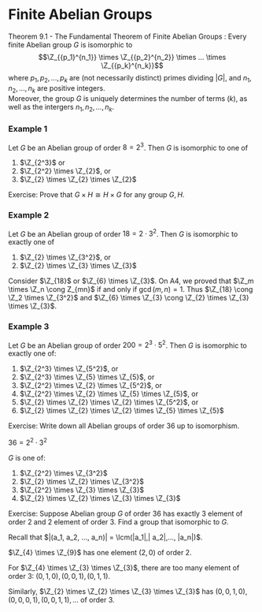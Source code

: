 # Finite Abelian Groups

Theorem 9.1 - The Fundamental Theorem of Finite Abelian Groups
: Every finite Abelian group $G$ is isomorphic to
$$\Z_{{p_1}^{n_1}} \times \Z_{{p_2}^{n_2}} \times ... \times \Z_{{p_k}^{n_k}}$$
where $p_1, p_2, ..., p_k$ are (not necessarily distinct) primes dividing $|G|$, and $n_1, n_2, ..., n_k$ are positive integers.<br/>
Moreover, the group $G$ is uniquely determines the number of terms ($k$), as well as the intergers $n_1, n_2, ..., n_k$.

### Example 1

Let $G$ be an Abelian group of order $8 = 2^3$. Then $G$ is isomorphic to one of

1. $\Z_{2^3}$ or
2. $\Z_{2^2} \times \Z_{2}$, or
3. $\Z_{2} \times \Z_{2} \times \Z_{2}$

Exercise: Prove that $G \times H \cong H \times G$ for any group $G, H$.

### Example 2

Let $G$ be an Abelian group of order $18 = 2 \cdot 3^2$. Then $G$ is isomorphic to exactly one of

1. $\Z_{2} \times \Z_{3^2}$, or
2. $\Z_{2} \times \Z_{3} \times \Z_{3}$

Consider $\Z_{18}$ or $\Z_{6} \times \Z_{3}$. On A4, we proved that $\Z_m \times \Z_n \cong Z_{mn}$ if and only if $\gcd(m,n) = 1$. Thus $\Z_{18} \cong \Z_2 \times \Z_{3^2}$ and $\Z_{6} \times \Z_{3} \cong \Z_{2} \times \Z_{3} \times \Z_{3}$.

### Example 3

Let $G$ be an Abelian group of order $200 = 2^3 \cdot 5^2$. Then $G$ is isomorphic to exactly one of:

1. $\Z_{2^3} \times \Z_{5^2}$, or
2. $\Z_{2^3} \times \Z_{5} \times \Z_{5}$, or
3. $\Z_{2^2} \times \Z_{2} \times \Z_{5^2}$, or
4. $\Z_{2^2} \times \Z_{2} \times \Z_{5} \times \Z_{5}$, or
5. $\Z_{2} \times \Z_{2} \times \Z_{2} \times \Z_{5^2}$, or
6. $\Z_{2} \times \Z_{2} \times \Z_{2} \times \Z_{5} \times \Z_{5}$

Exercise: Write down all Abelian groups of order $36$ up to isomorphism.

$36 = 2^2 \cdot 3^2$

$G$ is one of:

1. $\Z_{2^2} \times \Z_{3^2}$
2. $\Z_{2} \times \Z_{2} \times \Z_{3^2}$
3. $\Z_{2^2} \times \Z_{3} \times \Z_{3}$
4. $\Z_{2} \times \Z_{2} \times \Z_{3} \times \Z_{3}$

Exercise: Suppose Abelian group $G$ of order $36$ has exactly $3$ element of order $2$ and $2$ element of order $3$. Find a group that isomorphic to $G$.

Recall that $|(a_1, a_2, ..., a_n)| = \lcm(|a_1|,| a_2|,..., |a_n|)$.

$\Z_{4} \times \Z_{9}$ has one element $(2,0)$ of order 2.

For $\Z_{4} \times \Z_{3} \times \Z_{3}$, there are too many element of order $3$: $(0,1,0), (0,0,1), (0,1,1)$.

Similarly, $\Z_{2} \times \Z_{2} \times \Z_{3} \times \Z_{3}$ has $(0,0,1,0),(0,0,0,1),(0,0,1,1),...$ of order $3$.